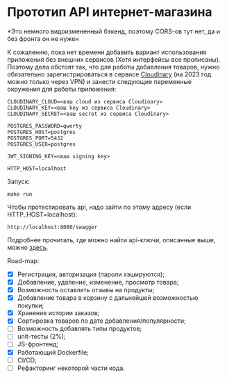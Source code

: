 # Прототип API интернет-магазина
*Это немного видоизмененный бэкенд, поэтому CORS-ов тут нет, да и без фронта он не нужен

К сожалению, пока нет времени добавить вариант использования приложения без внешних сервисов (Хотя интерфейсы все прописаны). Поэтому дела обстоят так, что для работы добавления товаров, нужно обязательно зарегистрироваться в сервисе [Cloudinary](https://cloudinary.com/) (на 2023 год можно только через VPN) и занести следующие переменные окружения для работы приложения:
```````
CLOUDINARY_CLOUD=<ваш cloud из сервиса Cloudinary>
CLOUDINARY_KEY=<ваш key из сервиса Cloudinary>
CLOUDINARY_SECRET=<ваш secret из сервиса Cloudinary>

POSTGRES_PASSWORD=qwerty
POSTGRES_HOST=postgres
POSTGRES_PORT=5432
POSTGRES_USER=postgres

JWT_SIGNING_KEY=<ваш signing key>

HTTP_HOST=localhost
```````

Запуск:
```
make run
```

Чтобы протестировать api, надо зайти по этому адресу (если HTTP_HOST=localhost):
```
http://localhost:8080/swagger
```

Подробнее прочитать, где можно найти api-ключи, описанные выше, можно [здесь](https://cloudinary.com/documentation/admin_api#:~:text=Your%20Cloudinary%20API%20Key%20and,are%20used%20for%20the%20authentication.).

Road-map:
- [x] Регистрация, авторизация (пароли хэшируются);
- [x] Добавление, удаление, изменение, просмотр товара;
- [x] Возможность оставлять отзывы на продукты;
- [x] Добавление товара в корзину с дальнейшей возможностью покупки;
- [x] Хранение истории заказов;
- [x] Сортировка товаров по дате добавления/популярности;
- [ ] Возможность добавлять типы продуктов;
- [ ] unit-тесты (2%);
- [ ] JS-фронтенд;
- [x] Работающий Dockerfile;
- [ ] CI/CD;
- [ ] Рефакторинг некоторой части кода.
